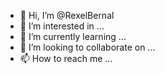 - 👋 Hi, I’m @RexelBernal
- 👀 I’m interested in ...
- 🌱 I’m currently learning ...
- 💞️ I’m looking to collaborate on ...
- 📫 How to reach me ...

<!---
RexelBernal/RexelBernal is a ✨ special ✨ repository because its `README.md` (this file) appears on your GitHub profile.
You can click the Preview link to take a look at your changes.
--->
